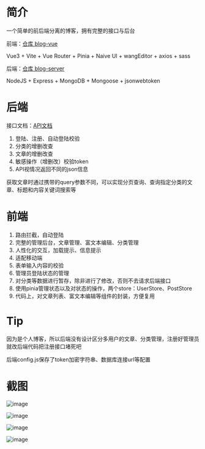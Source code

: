 # 简介
一个简单的前后端分离的博客，拥有完整的接口与后台

前端：[仓库 blog-vue](https://github.com/qxchuckle/blog-vue)

Vue3 + Vite + Vue Router + Pinia + Naive UI + wangEditor + axios + sass

后端：[仓库 blog-server](https://github.com/qxchuckle/blog-server)

NodeJS + Express + MongoDB + Mongoose + jsonwebtoken

# 后端
接口文档：[API文档](https://console-docs.apipost.cn/preview/c671abaeb3ac6f29/c22da7ca55753064)

1. 登陆、注册、自动登陆校验
2. 分类的增删改查
3. 文章的增删改查
4. 敏感操作（增删改）校验token
5. API视情况返回不同的json信息

获取文章时通过携带的query参数不同，可以实现分页查询、查询指定分类的文章、标题和内容关键词搜索等

# 前端
1. 路由拦截，自动登陆
2. 完整的管理后台，文章管理、富文本编辑、分类管理
3. 人性化的交互，加载提示、信息提示
4. 适配移动端
5. 表单输入内容的校验
6. 管理员登陆状态的管理
7. 对分类等数据进行暂存，除非进行了修改，否则不去请求后端接口
8. 使用pinia管理状态以及对状态的操作，两个store：UserStore、PostStore
9. 代码上，对文章列表、富文本编辑等组件的封装，方便复用

# Tip
因为是个人博客，所以后端没有设计区分多用户的文章、分类管理，注册好管理员就改后端代码把注册接口堵死吧

后端config.js保存了token加密字符串、数据库连接url等配置

# 截图
![image](https://github.com/qxchuckle/blog-vue/assets/55614189/f7d3a39f-f855-4c0b-a265-b1131a4d838f)

![image](https://github.com/qxchuckle/blog-vue/assets/55614189/8c1b9f09-b2a3-4970-ae82-ef66dd1f0ce8)

![image](https://github.com/qxchuckle/blog-vue/assets/55614189/9051c87e-bbe3-4e9b-ba6f-ce673f7b87b2)

![image](https://github.com/qxchuckle/blog-vue/assets/55614189/9a5f1d4e-b890-432e-a9ff-f31608b51406)
